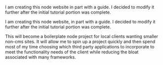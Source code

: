 I am creating this node website in part with a guide. 
I decided to modify it further after the initial tutorial 
portion was complete.

I am creating this node website, in part with a guide. I decided to modify it further after the initial tutorial portion was complete.

This will become a boilerplate node project for local clients wanting smaller non-cms sites. It will allow me to spin up a project quickly and then spend most of my time choosing which third party applications to incorporate to meet the functionality needs of the client while reducing the bloat associated with many frameworks.
